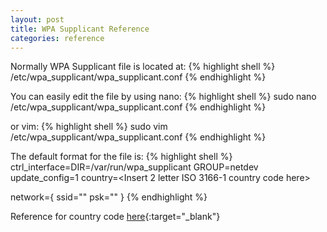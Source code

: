 ```yaml
---
layout: post  
title: WPA Supplicant Reference
categories: reference
---
```


Normally WPA Supplicant file is located at:
{% highlight shell %}
/etc/wpa_supplicant/wpa_supplicant.conf
{% endhighlight %}

You can easily edit the file by using nano:
{% highlight shell %}
sudo nano /etc/wpa_supplicant/wpa_supplicant.conf
{% endhighlight %}

or vim:
{% highlight shell %}
sudo vim /etc/wpa_supplicant/wpa_supplicant.conf
{% endhighlight %}

The default format for the file is:
{% highlight shell %}
ctrl_interface=DIR=/var/run/wpa_supplicant GROUP=netdev
update_config=1
country=<Insert 2 letter ISO 3166-1 country code here>

network={
 ssid="<Name of your wireless LAN>"
 psk="<Password for your wireless LAN>"
}
{% endhighlight %}

Reference for country code [here](https://en.wikipedia.org/wiki/ISO_3166-1){:target="_blank"}



